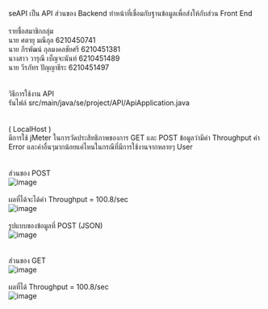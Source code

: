 seAPI เป็น API ส่วนของ Backend ทำหน้าที่เชื่อมกับฐานข้อมูลเพื่อส่งให้กับส่วน Front End
\
\
รายชื่อสมาชิกกลุ่ม\
นาย ศตายุ มณีกุล 6210450741\
นาย ภีรพัฒน์ กุลมงคลชัยศรี 6210451381\
นางสาว วารุณี เบ็ญจะนันท์ 6210451489\
นาย วีรภัทร ปัญญาธีระ 6210451497\
\
\
วิธีการใช้งาน API\
รันไฟล์ src/main/java/se/project/API/ApiApplication.java
\
\
\
( LocalHost )\
มีการใช้ jMeter ในการวัดประสิทธิภาพของการ GET และ POST ข้อมูลว่ามีค่า Throughput ค่า Error และค่าอื่นๆมากน้อยแค่ไหนในกรณีที่มีการใช้งานจากหลายๆ User\
\
\
ส่วนของ POST\
![image](https://user-images.githubusercontent.com/60596678/200640984-9ed11faf-462e-47de-9c6e-ed79491cd646.png)
\
\
ผลที่ได้จะได้ค่า Throughput = 100.8/sec\
![image](https://user-images.githubusercontent.com/60596678/200662588-0a55dc2d-0002-429f-b31d-6f89928e5c1f.png)
\
\
รูปแบบของข้อมูลที่ POST (JSON)\
![image](https://user-images.githubusercontent.com/60596678/200633803-f85cbd10-b0ca-406d-a13e-6fdeeb388f93.png)
\
\
\
ส่วนของ GET\
![image](https://user-images.githubusercontent.com/60596678/200640984-9ed11faf-462e-47de-9c6e-ed79491cd646.png)
\
\
ผลที่ได้ Throughput = 100.8/sec\
![image](https://user-images.githubusercontent.com/60596678/200663231-db4a98c0-600e-43cb-87ce-721a7c039709.png)
